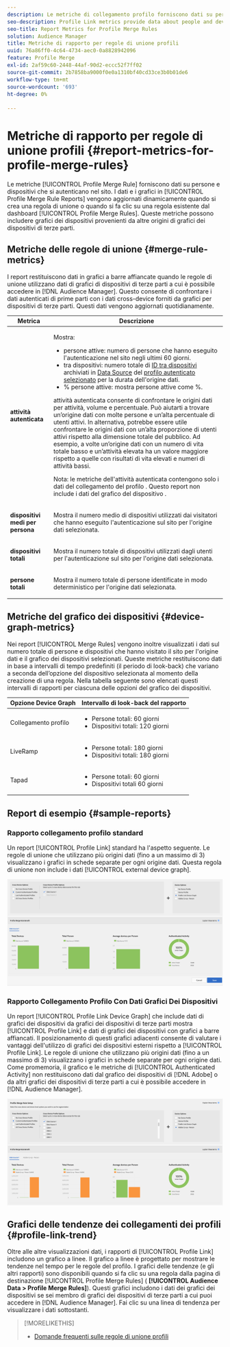 ```yaml
---
description: Le metriche di collegamento profilo forniscono dati su persone e dispositivi che si autenticano sul sito. I dati e i grafici in Collegamento profilo vengono aggiornati dinamicamente quando si crea una regola di unione o quando si fa clic su una regola esistente dal dashboard Regole di unione profili. Queste metriche possono includere grafici dei dispositivi da altre origini di grafici dei dispositivi di terze parti.
seo-description: Profile Link metrics provide data about people and devices that authenticate to your site. The data and graphs in Profile Link update dynamically as you create a merge rules or when you click an existing rule from the Profile Merge Rules dashboard. These metrics can include device graph from other third-party device graph sources.
seo-title: Report Metrics for Profile Merge Rules
solution: Audience Manager
title: Metriche di rapporto per regole di unione profili
uuid: 76a86ff0-4c64-4734-aec0-0a8828942096
feature: Profile Merge
exl-id: 2af59c60-2448-44af-90d2-eccc52f7ff02
source-git-commit: 2b7858ba9000f0e0a1310bf40cd33ce3b0b01de6
workflow-type: tm+mt
source-wordcount: '693'
ht-degree: 0%

---
```


# Metriche di rapporto per regole di unione profili {#report-metrics-for-profile-merge-rules}

Le metriche [!UICONTROL Profile Merge Rule] forniscono dati su persone e dispositivi che si autenticano nel sito. I dati e i grafici in [!UICONTROL Profile Merge Rule Reports] vengono aggiornati dinamicamente quando si crea una regola di unione o quando si fa clic su una regola esistente dal dashboard [!UICONTROL Profile Merge Rules]. Queste metriche possono includere grafici dei dispositivi provenienti da altre origini di grafici dei dispositivi di terze parti.

## Metriche delle regole di unione {#merge-rule-metrics}

I report restituiscono dati in grafici a barre affiancate quando le regole di unione utilizzano dati di grafici di dispositivi di terze parti a cui è possibile accedere in [!DNL Audience Manager]. Questo consente di confrontare i dati autenticati di prime parti con i dati cross-device forniti da grafici per dispositivi di terze parti. Questi dati vengono aggiornati quotidianamente.

<table id="table_A7FB2F9804F84AC8A6DD05C0E6EE7555"> 
 <thead> 
  <tr> 
   <th colname="col1" class="entry"> Metrica </th> 
   <th colname="col2" class="entry"> Descrizione </th> 
  </tr> 
 </thead>
 <tbody> 
  <tr> 
   <td colname="col1"> <p> <b><span class="wintitle"> attività autenticata</span></b> </p> </td> 
   <td colname="col2"> <p>Mostra: </p> 
    <ul id="ul_7F7373919A4A49028EF4BF7B28D9F8E9"> 
     <li id="li_FE2F93C496D64ED8928B3E522C9585EA"> <span class="wintitle"> persone attive</span>: numero di persone che hanno eseguito l'autenticazione nel sito negli ultimi 60 giorni. </li> 
     <li id="li_60CFD26EE68B442683C0ED5FED1A79C8"> <span class="wintitle"> tra dispositivi</span>: numero totale di <a href="merge-rules-start.md#create-data-source"> ID tra dispositivi</a> archiviati in <a href="https://experienceleague.adobe.com/docs/audience-manager/user-guide/features/data-sources/manage-datasources.html"> Data Source</a> del <a href="merge-rule-definitions.md"> profilo autenticato selezionato</a> per la durata dell'origine dati. </li> 
     <li id="li_F2F07B6A326C4A18B79A0CF2C47D9677"> <span class="wintitle"> % persone attive</span>: mostra <span class="wintitle"> persone attive</span> come %. </li> 
    </ul> <p> <span class="wintitle"> attività autenticata</span> consente di confrontare le origini dati per attività, volume e percentuale. Può aiutarti a trovare un’origine dati con molte persone e un’alta percentuale di utenti attivi. In alternativa, potrebbe essere utile confrontare le origini dati con un’alta proporzione di utenti attivi rispetto alla dimensione totale del pubblico. Ad esempio, a volte un’origine dati con un numero di vita totale basso e un’attività elevata ha un valore maggiore rispetto a quelle con risultati di vita elevati e numeri di attività bassi. </p> <p> <p>Nota: le metriche dell'attività autenticata <span class="wintitle"></span> contengono solo i dati del collegamento del profilo <span class="wintitle"></span>. Questo report non include i dati del grafico del dispositivo <span class="wintitle"></span>. </p> </p> </td> 
  </tr> 
  <tr> 
   <td colname="col1"> <p> <b><span class="wintitle"> dispositivi medi per persona</span></b> </p> </td> 
   <td colname="col2"> <p> Mostra il numero medio di dispositivi utilizzati dai visitatori che hanno eseguito l'autenticazione sul sito per l'origine dati selezionata. </p> </td> 
  </tr> 
  <tr> 
   <td colname="col1"> <p> <b><span class="wintitle"> dispositivi totali</span></b> </p> </td> 
   <td colname="col2"> <p>Mostra il numero totale di dispositivi utilizzati dagli utenti per l'autenticazione sul sito per l'origine dati selezionata. </p> </td> 
  </tr> 
  <tr> 
   <td colname="col1"> <p> <b><span class="wintitle"> persone totali</span></b> </p> </td> 
   <td colname="col2"> <p>Mostra il numero totale di persone identificate in modo deterministico per l'origine dati selezionata. </p> </td> 
  </tr> 
 </tbody> 
</table>

## Metriche del grafico dei dispositivi {#device-graph-metrics}

Nei report [!UICONTROL Merge Rules] vengono inoltre visualizzati i dati sul numero totale di persone e dispositivi che hanno visitato il sito per l&#39;origine dati e il grafico dei dispositivi selezionati. Queste metriche restituiscono dati in base a intervalli di tempo predefiniti (il periodo di look-back) che variano a seconda dell’opzione del dispositivo selezionata al momento della creazione di una regola. Nella tabella seguente sono elencati questi intervalli di rapporti per ciascuna delle opzioni del grafico dei dispositivi.

<table id="table_038983EBC71F4A55BBCA99212AC5DEE6"> 
 <thead> 
  <tr> 
   <th colname="col1" class="entry"> Opzione Device Graph </th> 
   <th colname="col2" class="entry"> Intervallo di look-back del rapporto </th> 
  </tr>
 </thead>
 <tbody> 
  <tr> 
   <td colname="col1"> <p>Collegamento profilo <span class="wintitle"></span> </p> </td> 
   <td colname="col2"> <p> 
     <ul id="ul_B2FF2341573840549FFB96579F537082"> 
      <li id="li_B37323C2F2434F41B407500AC5C15447">Persone totali: 60 giorni </li> 
      <li id="li_08D911224A60418BBB3CFB4E70CE73D4">Dispositivi totali: 120 giorni </li> 
     </ul> </p> </td> 
  </tr> 
  <tr> 
   <td colname="col1"> <p><span class="wintitle"> LiveRamp</span> </p> </td> 
   <td colname="col2"> <p> 
     <ul id="ul_2772F3AD7E1440789B635794ECDE8DFB"> 
      <li id="li_1432363829D64615B1D349A3722D6268">Persone totali: 180 giorni </li> 
      <li id="li_D5C0E3CE92524B54BBD36C73A326292B">Dispositivi totali: 180 giorni </li> 
     </ul> </p> </td> 
  </tr> 
  <tr> 
   <td colname="col1"> <p><span class="wintitle"> Tapad</span> </p> </td> 
   <td colname="col2"> <p> 
     <ul id="ul_274529DB58E6442E95C6AD89BECB1362"> 
      <li id="li_67102211A72A4E47AACFE5E369793C17">Persone totali: 60 giorni </li> 
      <li id="li_3E8F3DA6A7B5487895A626674DA363A5">Dispositivi totali 60 giorni </li> 
     </ul> </p> </td> 
  </tr> 
 </tbody> 
</table>

## Report di esempio {#sample-reports}

### Rapporto collegamento profilo standard

Un report [!UICONTROL Profile Link] standard ha l&#39;aspetto seguente. Le regole di unione che utilizzano più origini dati (fino a un massimo di 3) visualizzano i grafici in schede separate per ogni origine dati. Questa regola di unione non include i dati [!UICONTROL external device graph].

![](assets/profile-link-metrics.png)

### Rapporto Collegamento Profilo Con Dati Grafici Dei Dispositivi

Un report [!UICONTROL Profile Link Device Graph] che include dati di grafici dei dispositivi da grafici dei dispositivi di terze parti mostra [!UICONTROL Profile Link] e dati di grafici dei dispositivi con grafici a barre affiancati. Il posizionamento di questi grafici adiacenti consente di valutare i vantaggi dell&#39;utilizzo di grafici dei dispositivi esterni rispetto a [!UICONTROL Profile Link]. Le regole di unione che utilizzano più origini dati (fino a un massimo di 3) visualizzano i grafici in schede separate per ogni origine dati. Come promemoria, il grafico e le metriche di [!UICONTROL Authenticated Activity] non restituiscono dati dal grafico dei dispositivi di [!DNL Adobe] o da altri grafici dei dispositivi di terze parti a cui è possibile accedere in [!DNL Audience Manager].

![](assets/profile-link-graph.png)

## Grafici delle tendenze dei collegamenti dei profili {#profile-link-trend}

Oltre alle altre visualizzazioni dati, i rapporti di [!UICONTROL Profile Link] includono un grafico a linee. Il grafico a linee è progettato per mostrare le tendenze nel tempo per le regole del profilo. I grafici delle tendenze (e gli altri rapporti) sono disponibili quando si fa clic su una regola dalla pagina di destinazione [!UICONTROL Profile Merge Rules] ( **[!UICONTROL Audience Data > Profile Merge Rules]**). Questi grafici includono i dati dei grafici dei dispositivi se sei membro di grafici dei dispositivi di terze parti a cui puoi accedere in [!DNL Audience Manager]. Fai clic su una linea di tendenza per visualizzare i dati sottostanti.

>[!MORELIKETHIS]
>
>* [Domande frequenti sulle regole di unione profili](../../faq/faq-profile-merge.md)
